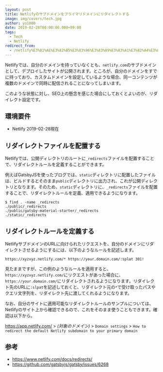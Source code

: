 ```yaml
---
layout: post
title: Netlifyのサブドメインをプライマリドメインにリダイレクトする
image: img/covers/tech.jpg
author: yo1000
date: 2019-02-28T00:00:00.000+09:00
tags:
  - Tech
  - Netlify
redirect_from:
  - /netlify%E3%81%AE%E3%82%B5%E3%83%96%E3%83%89%E3%83%A1%E3%82%A4%E3%83%B3%E3%82%92%E3%83%97%E3%83%A9%E3%82%A4%E3%83%9E%E3%83%AA%E3%83%89%E3%83%A1%E3%82%A4%E3%83%B3%E3%81%AB%E3%83%AA%E3%83%80%E3%82%A4%E3%83%AC%E3%82%AF%E3%83%88%E3%81%99%E3%82%8B
---
```


Netlifyでは、自分のドメインを持っていなくとも、`netlify.com`のサブドメインとして、デプロイしたサイトが公開されます。ところが、自分のドメインをすでに持っており、カスタムドメインを設定しているような場合、同一コンテンツが複数のドメインで同時に配信されることになってしまいます。

このような状態に対し、SEO上の懸念を感じた場合にしておくとよいのが、リダイレクト設定です。


## 環境要件
- Netlify 2019-02-28現在


## リダイレクトファイルを配置する
Netlifyでは、公開ディレクトリのルートに`_redirects`ファイルを配置することで、リダイレクトルールを定義することができます。

例えばGatsbyJSを使ったブログでは、`static`ディレクトリに配置したファイルは、ビルドするとそのまま`public`ディレクトリに出力され、これが公開ディレクトリとなります。そのため、`static`ディレクトリに、`_redirects`ファイルを配置することで、リダイレクトルールを定義、適用できるようになります。

```
$ find . -name _redirects
./public/_redirects
./public/gatsby-material-starter/_redirects
./static/_redirects
```


## リダイレクトルールを定義する
NetlifyサブドメインのURLに向けられたリクエストを、自分のドメインにリダイレクトさせるようにするには、以下のようなルールを記述します。

```
https://xyzxyz.netlify.com/* https://your.domain.com/:splat 301!
```

見たままですが、この例のようなルールを適用すると、`https://xyzxyz.netlify.com/`にリクエストがあった場合に、`https://your.domain.com/`にリダイレクトされるようになります。リダイレクト先のURLに`:slpat`を記述しておくと、リダイレクト元の`*`で受け取ったパスやクエリ文字列を、リダイレクト先に渡してくれるようになります。

なお、自分のサイトに適用可能なリダイレクトルールのサンプルについては、Netlifyのサイト上から確認できるので、これをそのまま使うこともできます。確認は以下から。

https://app.netlify.com/ > _(対象のドメイン)_ > `Domain settings` > `How to redirect the default Netlify subdomain to your primary domain`


## 参考
- https://www.netlify.com/docs/redirects/
- https://github.com/gatsbyjs/gatsby/issues/6268
